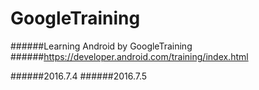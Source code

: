 # GoogleTraining

######Learning Android by GoogleTraining
######https://developer.android.com/training/index.html


######2016.7.4 
######2016.7.5 
